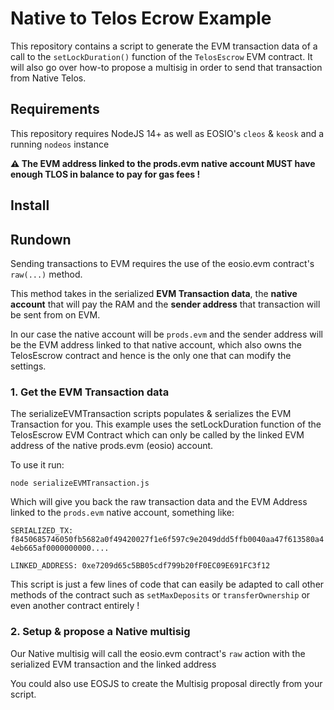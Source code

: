 # Native to Telos Ecrow Example

This repository contains a script to generate the EVM transaction data of a call to the `setLockDuration()` function of the `TelosEscrow` EVM contract.
It will also go over how-to propose a multisig in order to send that transaction from Native Telos.

## Requirements

This repository requires NodeJS 14+ as well as EOSIO's `cleos` & `keosk` and a running `nodeos` instance

**⚠️ The EVM address linked to the prods.evm native account MUST have enough TLOS in balance to pay for gas fees !**

## Install


## Rundown

Sending transactions to EVM requires the use of the eosio.evm contract's `raw(...)` method.

This method takes in the serialized **EVM Transaction data**, the **native account** that will pay the RAM and the **sender address** that transaction will be sent from on EVM.

In our case the native account will be `prods.evm` and the sender address will be the EVM address linked to that native account, which also owns the TelosEscrow contract and hence is the only one that can modify the settings.

### 1. Get the EVM Transaction data

The serializeEVMTransaction scripts populates & serializes the EVM Transaction for you. This example uses the setLockDuration function of the TelosEscrow EVM Contract which can only be called by the linked EVM address of the native prods.evm (eosio) account.


To use it run:

`node serializeEVMTransaction.js`

Which will give you back the raw transaction data and the EVM Address linked to the `prods.evm` native account, something like:

```SERIALIZED_TX: f8450685746050fb5682a0f49420027f1e6f597c9e2049ddd5ffb0040aa47f613580a44eb665af0000000000....```

```LINKED_ADDRESS: 0xe7209d65c5BB05cdf799b20fF0EC09E691FC3f12```

This script is just a few lines of code that can easily be adapted to call other methods of the contract such as `setMaxDeposits` or `transferOwnership` or even another contract entirely ! 

### 2. Setup & propose a Native multisig

Our Native multisig will call the eosio.evm contract's `raw` action with the serialized EVM transaction and the linked address

You could also use EOSJS to create the Multisig proposal directly from your script.

